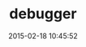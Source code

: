 ---
layout: post
title:  "debugger"
repo:   "cldwalker/debugger"
date:   2015-02-18 10:45:52
gemurl: http://github.com/cldwalker/debugger
---